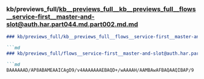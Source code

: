 ### kb/previews_full/kb__previews_full__kb__previews_full__flows__service-first__master-and-slot@auth.har.part044.md.part002.md.md

```md
### kb/previews_full/kb__previews_full__flows__service-first__master-and-slot@auth.har.part044.md.part002.md

```md
### kb/previews_full/flows__service-first__master-and-slot@auth.har.part044.md (part 002)

```md
BAAAAAAD/AP8ABAMEAAICAgD9/v4AAAAAAAEBAQD+/wAAAAH/AAMBAwAFBAQAAQIBAP/9
```

```

```

```
